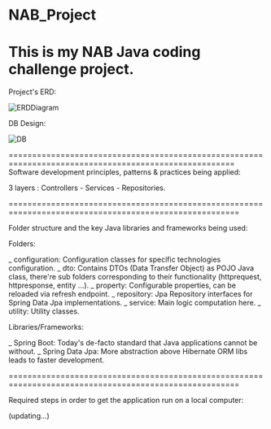 # NAB_Project
This is my NAB Java coding challenge project.
=====================================================================
Project's ERD:



![ERDDiagram](https://user-images.githubusercontent.com/51369830/119114584-7cdde900-ba50-11eb-9f9e-cc6d01522706.jpg)



DB Design:


![DB](https://user-images.githubusercontent.com/51369830/119294958-da0bb180-bc7f-11eb-9ece-a40d993c1569.PNG)

======================================================================================================
Software development principles, patterns & practices being applied:

3 layers : Controllers - Services - Repositories.

=======================================================================================================

Folder structure and the key Java libraries and frameworks being used:

Folders:

_ configuration:	Configuration classes for specific technologies configuration.
_ dto:	Contains DTOs (Data Transfer Object) as POJO Java class, there're sub folders corresponding to their functionality (httprequest, httpresponse, entity ...).
_ property:	Configurable properties, can be reloaded via refresh endpoint.
_ repository:	Jpa Repository interfaces for Spring Data Jpa implementations.
_ service:	Main logic computation here.
_ utility:	Utility classes.

Libraries/Frameworks:

_ Spring Boot:	Today's de-facto standard that Java applications cannot be without.
_ Spring Data Jpa:	More abstraction above Hibernate ORM libs leads to faster development.

=======================================================================================================

Required steps in order to get the application run on a local computer:

(updating...)
